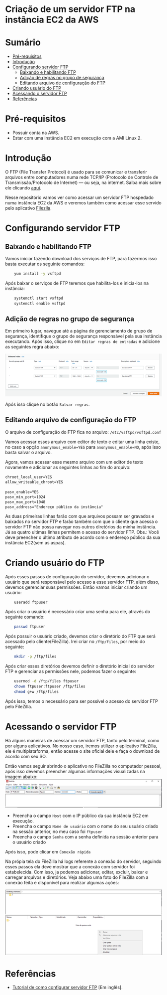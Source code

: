 # Criação de um servidor FTP na instância EC2 da AWS

# Sumário
- [Pré-requisitos](#pré-requisitos)
- [Introdução](#introdução)
- [Configurando servidor FTP](#configurando-servidor-ftp)
    + [Baixando e habilitando FTP](#baixando-e-habilitando-ftp)
    + [Adição de regras no grupo de segurança](#adição-de-regras-no-grupo-de-segurança)
    + [Editando arquivo de configuração do FTP](#editando-arquivo-de-configuração-do-ftp)
- [Criando usuário do FTP](#criando-usuário-do-ftp)
- [Acessando o servidor FTP](#acessando-o-servidor-ftp)
- [Referências](#referências)

# Pré-requisitos
- Possuir conta na AWS.
- Estar com uma instância EC2 em execução com a AMI Linux 2.

# Introdução
O FTP (File Transfer Protocol) é usado para se comunicar e transferir arquivos entre computadores numa rede TCP/IP (Protocolo de Controle de Transmissão/Protocolo de Internet) — ou seja, na internet. Saiba mais sobre ele clicando [aqui](https://www.hostinger.com.br/tutoriais/ftp-o-que-e-como-funciona).

Nesse repositório vamos ver como acessar um servidor FTP hospedado numa instância EC2 da AWS e veremos também como acessar esse servido pelo aplicativo [Filezila](https://filezilla-project.org).

# Configurando servidor FTP

## Baixando e habilitando FTP
Vamos iniciar fazendo download dos serviços de FTP, para fazermos isso basta executar os seguinte comandos:
```bash
    yum install -y vsftpd
```
Após baixar o serviços de FTP teremos que habilita-los e inicia-los na instância:
```bash
    systemctl start vsftpd
    systemctl enable vsftpd
```

## Adição de regras no grupo de segurança

Em primeiro lugar, navegue até a página de gerenciamento de grupo de segurança, identifique o grupo de segurança responsável pela sua instância executando. Após isso, clique no em `Editar regras de entradas` e adicione as seguintes regra abaixo:

![Regras de Entradas](ftp-regras.PNG)

Após isso clique no botão `Salvar regras`.

## Editando arquivo de configuração do FTP

O arquivo de configuração do FTP fica no arquivo: `/etc/vsftpd/vsftpd.conf`

Vamos acessar esses arquivo com editor de texto e editar uma linha existe, no caso a opção `anonymous_enable=YES` para `anonymous_enable=NO`, após isso basta salvar o arquivo.

Agora, vamos acessar esse mesmo arquivo com um editor de texto novamente e adicionar as seguintes linhas ao fim do arquivo:

```
chroot_local_user=YES
allow_writeable_chroot=YES

pasv_enable=YES
pasv_min_port=1024
pasv_max_port=1048
pasv_address="Endereço público da instância"
```

As duas primeiras linhas farão com que arquivos possam ser gravados e baixados no servidor FTP e farão também com que o cliente que acessa o servidor FTP não possa navegar nos outros diretórios da minha instância. Já as quatro ultimas linhas permitem o acesso do servidor FTP. Obs.: Você deve preencher o último atributo de acordo com o endereço público da sua instância EC2(sem as aspas).

# Criando usuário do FTP

Após esses passos de configuração do servidor, devemos adicionar o usuário que será responsável pelo acesso a esse servidor FTP, além disso, devemos gerenciar suas permissões.
Então vamos iniciar criando um usuário:
```bash
    useradd ftpuser
 ```
Após criar o usuário é necessário criar uma senha para ele, através do seguinte comando:
```bash
    passwd ftpuser
```
Após possuir o usuário criado, devemos criar o diretório do FTP que será acessado pelo cliente(FileZilla). Irei criar no `/ftp/files`, por meio do seguinte:
```bash
    mkdir -p /ftp/files
```
Após criar esses diretórios devemos definir o diretório inicial do servidor FTP e gerenciar as permissões nele, podemos fazer o seguinte:

```bash
    usermod -d /ftp/files ftpuser
    chown ftpuser:ftpuser /ftp/files
    chmod g+w /ftp/files
```

Após isso, temos o necessário para ser possível o acesso do servidor FTP pelo FileZilla.
# Acessando o servidor FTP
Há alguns maneiras de acessar um servidor FTP, tanto pelo terminal, como por alguns aplicativos. No nosso caso, iremos utilizar o aplicativo [FileZilla](https://filezilla-project.org), ele é multiplataforma, então acesse o site oficial dele e faça o download de acordo com seu SO.

Então vamos seguir abrindo o aplicativo no FileZilla no computador pessoal, após isso devemos preencher algumas informações visualizadas na imagem abaixo:
![FileZilla](filezila.PNG)

- Preencha o campo `Host` com o IP público da sua instância EC2 em execução.
- Preencha o campo `Nome de usuário` com o nome do seu usuário criado na sessão anterior, no meu caso foi `ftpuser`
- Preencha o campo `Senha` com a senha definida na sessão anterior para o usuário criado

Após isso, pode clicar em `Conexão rápida`

Na própia tela do FileZilla há logs referente a conexão do servidor, seguindo esses passos ela deve mostrar que a conexão com servidor foi estabelecida. Com isso, ja podemos adicionar, editar, excluir, baixar e carregar arquivos e diretórios. Veja abaixo uma foto do FileZilla com a conexão feita e disponível para realizar algumas ações:

![Conexão estabelecida](filezila01.PNG)

# Referências
- [Tutorial de como configurar  servidor FTP](https://medium.com/tensult/configure-ftp-on-aws-ec2-85b5b56b9c94) [Em inglês].